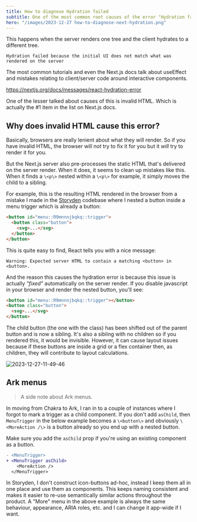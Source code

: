 ```yaml
---
title: How to diagnose Hydration failed
subtitle: One of the most common root causes of the error "Hydration failed because the initial UI does not match what was rendered on the server" with Next.js
hero: "/images/2023-12-27 how-to-diagnose-next-hydration.png"
---
```


This happens when the server renders one tree and the client hydrates to a different tree.

```
Hydration failed because the initial UI does not match what was rendered on the server
```

The most common tutorials and even the Next.js docs talk about useEffect and mistakes relating to client/server code around interactive components.

https://nextjs.org/docs/messages/react-hydration-error

One of the lesser talked about causes of this is invalid HTML. Which is actually the #1 item in the list on Next.js docs.

## Why does invalid HTML cause this error?

Basically, browsers are really lenient about what they will render. So if you have invalid HTML, the browser will _not_ try to fix it for you but it _will_ try to render it for you.

But the Next.js server also pre-processes the static HTML that's delivered on the server render. When it does, it seems to clean up mistakes like this. When it finds a `\<p\>` nested within a `\<p\>` for example, it simply moves the child to a sibling.

For example, this is the resulting HTML rendered in the browser from a mistake I made in the [Storyden](https://github.com/Southclaws/storyden) codebase where I nested a button inside a menu trigger which is already a button:

```html
<button id="menu::R9mnnnjbqkq::trigger">
  <button class="button">
    <svg>...</svg>
  </button>
</button>
```

This is quite easy to find, React tells you with a nice message:

```
Warning: Expected server HTML to contain a matching <button> in <button>.
```

And the reason this causes the hydration error is because this issue is actually _"fixed"_ automatically on the server render. If you disable javascript in your browser and render the nested button, you'll see:

```html
<button id="menu::R9mnnnjbqkq::trigger"></button>
<button class="button">
  <svg>...</svg>
</button>
```

The child button (the one with the class) has been shifted out of the parent button and is now a sibling. It's also a sibling with no children so if you rendered this, it would be invisible. However, it can cause layout issues because if these buttons are inside a grid or a flex container then, as children, they will contribute to layout calculations.

![2023-12-27-11-49-46](/images/2023-12-27-11-49-46.png)

## Ark menus

> A side note about Ark menus.

In moving from Chakra to Ark, I ran in to a couple of instances where I forgot to mark a trigger as a child component. If you don't add `asChild`, then `MenuTrigger` in the below example becomes a `\<button\>` and obviously `\<MoreAction /\>` is a button already so you end up with a nested button.

Make sure you add the `asChild` prop if you're using an existing component as a button.

```diff
- <MenuTrigger>
+ <MenuTrigger asChild>
    <MoreAction />
  </MenuTrigger>
```

In Storyden, I don't construct icon-buttons ad-hoc, instead I keep them all in one place and use them as components. This keeps naming consistent and makes it easier to re-use semantically similar actions throughout the product. A "More" menu in the above example is always the same behaviour, appearance, ARIA roles, etc. and I can change it app-wide if I want.
